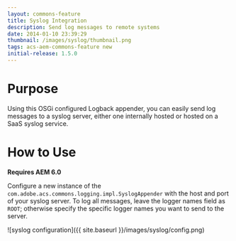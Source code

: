 ```yaml
---
layout: commons-feature
title: Syslog Integration
description: Send log messages to remote systems
date: 2014-01-10 23:39:29
thumbnail: /images/syslog/thumbnail.png
tags: acs-aem-commons-feature new
initial-release: 1.5.0
---
```


# Purpose

Using this OSGi configured Logback appender, you can easily send log messages to a syslog server, either one internally hosted or hosted on a SaaS syslog service.

# How to Use

**Requires AEM 6.0**

Configure a new instance of the `com.adobe.acs.commons.logging.impl.SyslogAppender` with the host and port of your syslog server. To log all messages, leave the logger names field as `ROOT`; otherwise specify the specific logger names you want to send to the server.

![syslog configuration]({{ site.baseurl }}/images/syslog/config.png)
